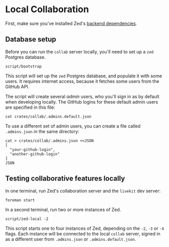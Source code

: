 # Local Collaboration

First, make sure you've installed Zed's [backend dependencies](/developing_zed__building_zed.html#backend-dependencies).

## Database setup

Before you can run the `collab` server locally, you'll need to set up a `zed` Postgres database.

```
script/bootstrap
```

This script will set up the `zed` Postgres database, and populate it with some users. It requires internet access, because it fetches some users from the GitHub API.

The script will create several *admin* users, who you'll sign in as by default when developing locally. The GitHub logins for these default admin users are specified in this file:

```
cat crates/collab/.admins.default.json
```

To use a different set of admin users, you can create a file called `.admins.json` in the same directory:

```
cat > crates/collab/.admins.json <<JSON
[
  "your-github-login",
  "another-github-login"
]
JSON
```

## Testing collaborative features locally

In one terminal, run Zed's collaboration server and the `livekit` dev server:

```
foreman start
```

In a second terminal, run two or more instances of Zed.

```
script/zed-local -2
```

This script starts one to four instances of Zed, depending on the `-2`, `-3` or `-4` flags. Each instance will be connected to the local `collab` server, signed in as a different user from `.admins.json` or `.admins.default.json`.

